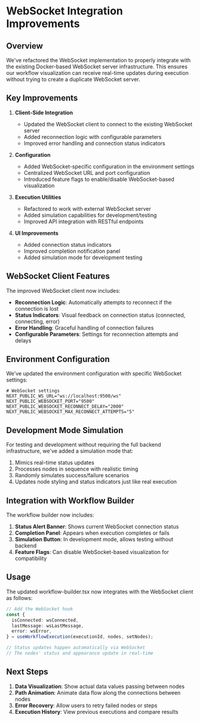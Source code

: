 # WebSocket Integration Improvements

## Overview

We've refactored the WebSocket implementation to properly integrate with the existing Docker-based WebSocket server infrastructure. This ensures our workflow visualization can receive real-time updates during execution without trying to create a duplicate WebSocket server.

## Key Improvements

1. **Client-Side Integration**
   - Updated the WebSocket client to connect to the existing WebSocket server
   - Added reconnection logic with configurable parameters
   - Improved error handling and connection status indicators

2. **Configuration**
   - Added WebSocket-specific configuration in the environment settings
   - Centralized WebSocket URL and port configuration
   - Introduced feature flags to enable/disable WebSocket-based visualization

3. **Execution Utilities**
   - Refactored to work with external WebSocket server
   - Added simulation capabilities for development/testing
   - Improved API integration with RESTful endpoints

4. **UI Improvements**
   - Added connection status indicators
   - Improved completion notification panel
   - Added simulation mode for development testing

## WebSocket Client Features

The improved WebSocket client now includes:

- **Reconnection Logic**: Automatically attempts to reconnect if the connection is lost
- **Status Indicators**: Visual feedback on connection status (connected, connecting, error)
- **Error Handling**: Graceful handling of connection failures
- **Configurable Parameters**: Settings for reconnection attempts and delays

## Environment Configuration

We've updated the environment configuration with specific WebSocket settings:

```
# WebSocket settings
NEXT_PUBLIC_WS_URL="ws://localhost:9500/ws"
NEXT_PUBLIC_WEBSOCKET_PORT="9500"
NEXT_PUBLIC_WEBSOCKET_RECONNECT_DELAY="2000"
NEXT_PUBLIC_WEBSOCKET_MAX_RECONNECT_ATTEMPTS="5"
```

## Development Mode Simulation

For testing and development without requiring the full backend infrastructure, we've added a simulation mode that:

1. Mimics real-time status updates
2. Processes nodes in sequence with realistic timing
3. Randomly simulates success/failure scenarios
4. Updates node styling and status indicators just like real execution

## Integration with Workflow Builder

The workflow builder now includes:

1. **Status Alert Banner**: Shows current WebSocket connection status
2. **Completion Panel**: Appears when execution completes or fails
3. **Simulation Button**: In development mode, allows testing without backend
4. **Feature Flags**: Can disable WebSocket-based visualization for compatibility

## Usage

The updated workflow-builder.tsx now integrates with the WebSocket client as follows:

```typescript
// Add the WebSocket hook
const {
  isConnected: wsConnected,
  lastMessage: wsLastMessage,
  error: wsError,
} = useWorkflowExecution(executionId, nodes, setNodes);

// Status updates happen automatically via WebSocket
// The nodes' status and appearance update in real-time
```

## Next Steps

1. **Data Visualization**: Show actual data values passing between nodes
2. **Path Animation**: Animate data flow along the connections between nodes
3. **Error Recovery**: Allow users to retry failed nodes or steps
4. **Execution History**: View previous executions and compare results
